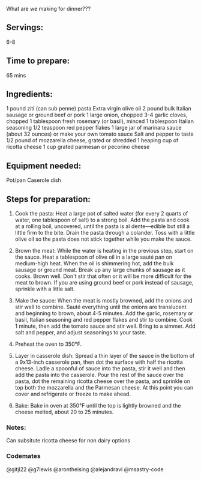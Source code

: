 What are we making for dinner???

## Servings: 
6-8

## Time to prepare: 
65 mins

## Ingredients:
1 pound ziti (can sub penne) pasta
Extra virgin olive oil
2 pound bulk Italian sausage or ground beef or pork
1 large onion, chopped
3-4 garlic cloves, chopped
1 tablespoon fresh rosemary (or basil), minced
1 tablespoon Italian seasoning
1/2 teaspoon red pepper flakes
1 large jar of marinara sauce (about 32 ounces) or make your own tomato sauce
Salt and pepper to taste
1/2 pound of mozzarella cheese, grated or shredded
1 heaping cup of ricotta cheese
1 cup grated parmesan or pecorino cheese

## Equipment needed:
Pot/pan
Caserole dish

## Steps for preparation:
1) Cook the pasta:
Heat a large pot of salted water (for every 2 quarts of water, one tablespoon of salt) to a strong boil. Add the pasta and cook at a rolling boil, uncovered, until the pasta is al dente—edible but still a little firm to the bite. Drain the pasta through a colander. Toss with a little olive oil so the pasta does not stick together while you make the sauce.

2) Brown the meat:
While the water is heating in the previous step, start on the sauce. Heat a tablespoon of olive oil in a large sauté pan on medium-high heat. When the oil is shimmering hot, add the bulk sausage or ground meat. Break up any large chunks of sausage as it cooks. Brown well. Don't stir that often or it will be more difficult for the meat to brown. If you are using ground beef or pork instead of sausage, sprinkle with a little salt.

3) Make the sauce:
When the meat is mostly browned, add the onions and stir well to combine. Sauté everything until the onions are translucent and beginning to brown, about 4-5 minutes. Add the garlic, rosemary or basil, Italian seasoning and red pepper flakes and stir to combine. Cook 1 minute, then add the tomato sauce and stir well. Bring to a simmer. Add salt and pepper, and adjust seasonings to your taste.

4) Preheat the oven to 350°F.
5) Layer in casserole dish:
Spread a thin layer of the sauce in the bottom of a 9x13-inch casserole pan, then dot the surface with half the ricotta cheese. Ladle a spoonful of sauce into the pasta, stir it well and then add the pasta into the casserole. Pour the rest of the sauce over the pasta, dot the remaining ricotta cheese over the pasta, and sprinkle on top both the mozzarella and the Parmesan cheese. At this point you can cover and refrigerate or freeze to make ahead.

6) Bake:
Bake in oven at 350°F until the top is lightly browned and the cheese melted, about 20 to 25 minutes.


### Notes:
Can subsitute ricotta cheese for non dairy options


### Codemates #
@gitjl22
@g7lewis
@arontheising
@alejandravl
@msastry-code


